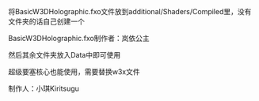 将BasicW3DHolographic.fxo文件放到additional/Shaders/Compiled里，没有文件夹的话自己创建一个

BasicW3DHolographic.fxo制作者：岚依公主

然后其余文件夹放入Data中即可使用

超级要塞核心也能使用，需要替换w3x文件

制作人：小琪Kiritsugu
